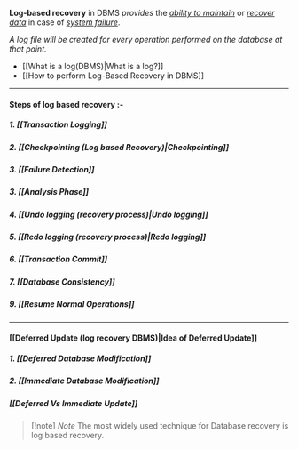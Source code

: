 **Log-based recovery** in DBMS *provides* the <u>*ability to maintain*</u> or <u>*recover data*</u> in case of *<u>system failure</u>*.

*A log file will be created for every operation performed on the database at that point.*
- [[What is a log(DBMS)|What is a log?]]
- [[How to perform Log-Based Recovery in DBMS]]

---
#### Steps of log based recovery :-
##### 1. [[Transaction Logging]]
##### 2. [[Checkpointing (Log based Recovery)|Checkpointing]]
##### 3. [[Failure Detection]]
##### 3. [[Analysis Phase]]
##### 4. [[Undo logging (recovery process)|Undo logging]]
##### 5. [[Redo logging (recovery process)|Redo logging]]
##### 6. [[Transaction Commit]]
##### 7. [[Database Consistency]]
##### 9. [[Resume Normal Operations]] 
--- 
#### [[Deferred Update (log recovery DBMS)|Idea of Deferred Update]]
##### 1. [[Deferred Database Modification]]
##### 2. [[Immediate Database Modification]]
##### [[Deferred Vs Immediate Update]] 


>[!note] *Note*
>The most widely used technique for Database recovery is log based recovery.


